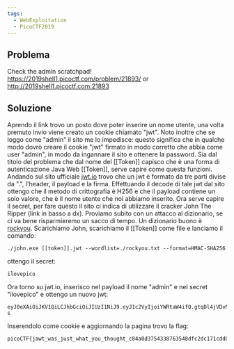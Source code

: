 ```yaml
---
tags:
  - WebExploitation
  - PicoCTF2019
---
```



## Problema

Check the admin scratchpad! https://2019shell1.picoctf.com/problem/21893/ or http://2019shell1.picoctf.com:21893

## Soluzione

Aprendo il link trovo un posto dove poter inserire un nome utente, una volta premuto invio viene creato un cookie chiamato "jwt".
Noto inoltre che se loggo come "admin" il sito me lo impedisce: questo significa che in qualche modo dovrò creare il cookie "jwt" firmato in modo corretto che abbia come user "admin", in modo da ingannare il sito e ottenere la password.
Sia dal titolo del problema che dal nome del [[Token]] capisco che è una forma di autenticazione Java Web [[Token]], serve capire come questa funzioni.
Andando sul sito ufficiale [jwt.io](https://jwt.io/) trovo che un jwt è formato da tre parti divise da ".", l'header, il payload e la firma.
Effettuando il decode di tale jwt dal sito ottengo che il metodo di crittografia è H256 e che il payload contiene un solo valore, che è il nome utente che noi abbiamo inserito.
Ora serve capire il secret, per fare questo il sito ci indica di utilizzare il cracker John The Ripper (link in basso a dx).
Proviamo subito con un attacco al dizionario, se ci va bene risparmieremo un sacco di tempo.
Un dizionario buono è [rockyou](https://github.com/brannondorsey/naive-hashcat/releases/download/data/rockyou.txt).
Scarichiamo John, scarichiamo il [[Token]] come file e lanciamo il comando:
```
./john.exe [[token]].jwt --wordlist=./rockyou.txt --format=HMAC-SHA256
```
ottengo il secret:
```
ilovepico
```
Ora torno su jwt.io, inserisco nel payload il nome "admin" e nel secret "ilovepico" e ottengo un nuovo jwt:
```
eyJ0eXAiOiJKV1QiLCJhbGciOiJIUzI1NiJ9.eyJ1c2VyIjoiYWRtaW4ifQ.gtqDl4jVDvNbEe_JYEZTN19Vx6X9NNZtRVbKPBkhO-s
```
Inserendolo come cookie e aggiornando la pagina trovo la flag:
```
picoCTF{jawt_was_just_what_you_thought_c84a0d3754338763548dfc2dc171cdd0}
```
